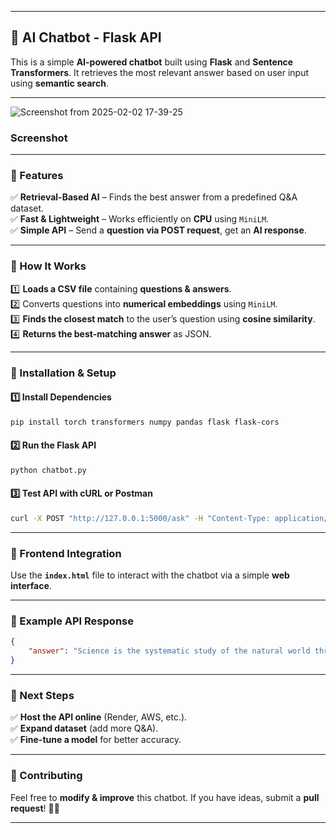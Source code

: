
---

## **📌 AI Chatbot - Flask API**  
This is a simple **AI-powered chatbot** built using **Flask** and **Sentence Transformers**. It retrieves the most relevant answer based on user input using **semantic search**.

---
![Screenshot from 2025-02-02 17-39-25](https://github.com/user-attachments/assets/c1052447-02b5-494c-a52a-1f70a9fbc5af)

### **Screenshot**




---

### **🔹 Features**  
✅ **Retrieval-Based AI** – Finds the best answer from a predefined Q&A dataset.  
✅ **Fast & Lightweight** – Works efficiently on **CPU** using `MiniLM`.  
✅ **Simple API** – Send a **question via POST request**, get an **AI response**.  

---

### **📌 How It Works**
1️⃣ **Loads a CSV file** containing **questions & answers**.  
2️⃣ Converts questions into **numerical embeddings** using `MiniLM`.  
3️⃣ **Finds the closest match** to the user’s question using **cosine similarity**.  
4️⃣ **Returns the best-matching answer** as JSON.  

---

### **🔹 Installation & Setup**
#### **1️⃣ Install Dependencies**
```bash
pip install torch transformers numpy pandas flask flask-cors
```

#### **2️⃣ Run the Flask API**
```bash
python chatbot.py
```

#### **3️⃣ Test API with cURL or Postman**
```bash
curl -X POST "http://127.0.0.1:5000/ask" -H "Content-Type: application/json" -d '{"question": "What is science?"}'
```

---

### **🔹 Frontend Integration**
Use the **`index.html`** file to interact with the chatbot via a simple **web interface**.

---

### **📌 Example API Response**
```json
{
    "answer": "Science is the systematic study of the natural world through observation and experimentation, aiming to uncover patterns and establish theories."
}
```

---

### **🔹 Next Steps**
✅ **Host the API online** (Render, AWS, etc.).  
✅ **Expand dataset** (add more Q&A).  
✅ **Fine-tune a model** for better accuracy.  

---

### **📌 Contributing**
Feel free to **modify & improve** this chatbot. If you have ideas, submit a **pull request**! 🚀🔥  

---
